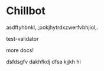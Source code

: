 # Chillbot
asdftyhbnkl,.;pokjhytrdxzwerfvbhjiol,.

test-validator

more docs!


dsfdsgfv
dakhfkdj
dfsa
kjjkh
hi
